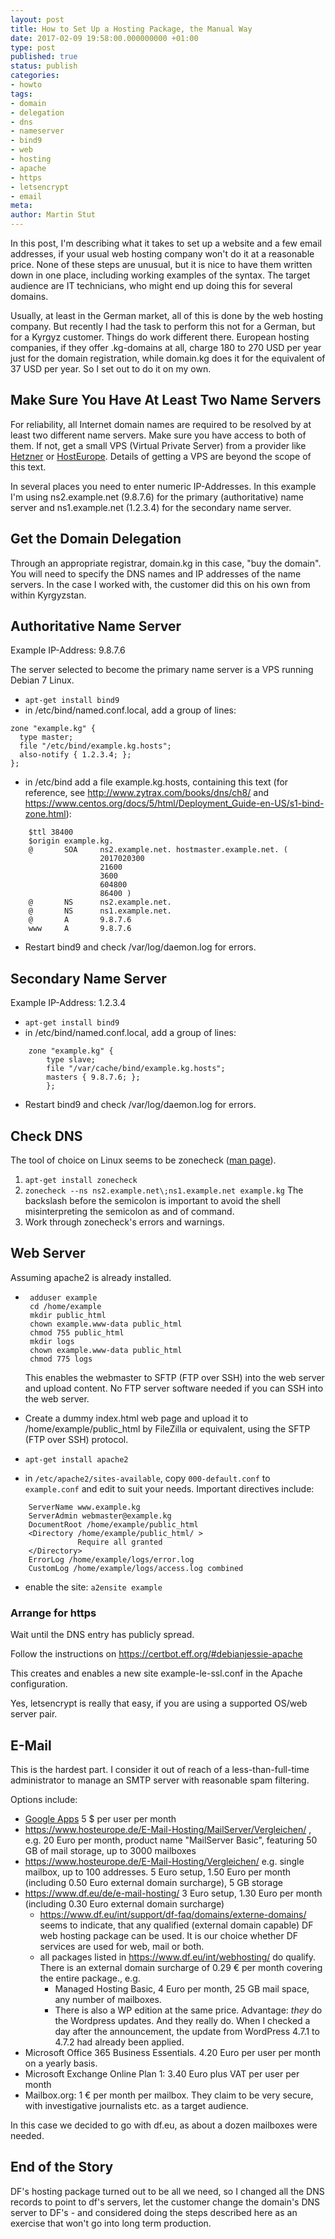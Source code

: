 ```yaml
---
layout: post
title: How to Set Up a Hosting Package, the Manual Way
date: 2017-02-09 19:58:00.000000000 +01:00
type: post
published: true
status: publish
categories:
- howto
tags:
- domain
- delegation
- dns
- nameserver
- bind9
- web
- hosting
- apache
- https
- letsencrypt
- email
meta:
author: Martin Stut
---
```

In this post, I'm describing what it takes to set up a website and a few email addresses, if your usual web hosting company won't do it at a reasonable price. None of these steps are unusual, but it is nice to have them written down in one place, including working examples of the syntax. The target audience are IT technicians, who might end up doing this for several domains.

Usually, at least in the German market, all of this is done by the web hosting company. But recently I had the task to perform this not for a German, but for a Kyrgyz customer. Things do work different there. European hosting companies, if they offer .kg-domains at all, charge 180 to 270 USD per year just for the domain registration, while domain.kg does it for the equivalent of 37 USD per year. So I set out to do it on my own.

## Make Sure You Have At Least Two Name Servers

For reliability, all Internet domain names are required to be resolved by at least two different name servers. Make sure you have access to both of them. If not, get a small VPS (Virtual Private Server) from a provider like [Hetzner](http://www.hetzner.de) or [HostEurope](http://www.hosteurope.de). Details of getting a VPS are beyond the scope of this text.

In several places you need to enter numeric IP-Addresses. In this example I'm using ns2.example.net (9.8.7.6) for the primary (authoritative) name server and ns1.example.net (1.2.3.4) for the secondary name server.

## Get the Domain Delegation

Through an appropriate registrar, domain.kg in this case, "buy the domain". You will need to specify the DNS names and IP addresses of the name servers. In the case I worked with, the customer did this on his own from within Kyrgyzstan.

## Authoritative Name Server

Example IP-Address: 9.8.7.6

The server selected to become the primary name server is a VPS running Debian 7 Linux.

* `apt-get install bind9`
* in /etc/bind/named.conf.local, add a group of lines:

```
zone "example.kg" {
  type master;
  file "/etc/bind/example.kg.hosts";
  also-notify { 1.2.3.4; };
};
```

* in /etc/bind add a file example.kg.hosts, containing this text (for reference, see http://www.zytrax.com/books/dns/ch8/ and https://www.centos.org/docs/5/html/Deployment_Guide-en-US/s1-bind-zone.html):

```
    $ttl 38400
    $origin example.kg.
    @       SOA     ns2.example.net. hostmaster.example.net. (
                    2017020300
                    21600
                    3600
                    604800
                    86400 )
    @       NS      ns2.example.net.
    @       NS      ns1.example.net.
    @       A       9.8.7.6
    www     A       9.8.7.6
```
* Restart bind9 and check /var/log/daemon.log for errors.

## Secondary Name Server

Example IP-Address: 1.2.3.4

* `apt-get install bind9`
* in /etc/bind/named.conf.local, add a group of lines:

```
    zone "example.kg" {
        type slave;
        file "/var/cache/bind/example.kg.hosts";
        masters { 9.8.7.6; };
        };
```
* Restart bind9 and check /var/log/daemon.log for errors.

## Check DNS

The tool of choice on Linux seems to be zonecheck ([man page](https://linux.die.net/man/1/zonecheck)).

1. `apt-get install zonecheck`
2. `zonecheck --ns ns2.example.net\;ns1.example.net example.kg`
   The backslash before the semicolon is important to avoid the shell misinterpreting the semicolon as and of command.
3. Work through zonecheck's errors and warnings.

## Web Server

Assuming apache2 is already installed.

* ```
   adduser example
   cd /home/example
   mkdir public_html
   chown example.www-data public_html
   chmod 755 public_html
   mkdir logs
   chown example.www-data public_html
   chmod 775 logs
  ```

   This enables the webmaster to SFTP (FTP over SSH) into the web server and upload content. No FTP server software needed if you can SSH into the web server.

* Create a dummy index.html web page and upload it to /home/example/public_html by FileZilla or equivalent, using the SFTP (FTP over SSH) protocol. 

* `apt-get install apache2`

* in `/etc/apache2/sites-available`, copy `000-default.conf` to `example.conf` and edit to suit your needs. Important directives include:

```
    ServerName www.example.kg
    ServerAdmin webmaster@example.kg
    DocumentRoot /home/example/public_html
    <Directory /home/example/public_html/ >
               Require all granted
    </Directory>
    ErrorLog /home/example/logs/error.log
    CustomLog /home/example/logs/access.log combined
```

* enable the site: `a2ensite example`

### Arrange for https

Wait until the DNS entry has publicly spread.

Follow the instructions on https://certbot.eff.org/#debianjessie-apache

This creates and enables a new site example-le-ssl.conf in the Apache configuration.

Yes, letsencrypt is really that easy, if you are using a supported OS/web server pair.

## E-Mail

This is the hardest part. I consider it out of reach of a less-than-full-time administrator to manage an SMTP server with reasonable spam filtering.

Options include:

- [Google Apps](https://gsuite.google.com/intl/en/pricing.html) 5 $ per user per month
- https://www.hosteurope.de/E-Mail-Hosting/MailServer/Vergleichen/ , e.g. 20 Euro per month, product name "MailServer Basic", featuring 50 GB of mail storage, up to 3000 mailboxes
- https://www.hosteurope.de/E-Mail-Hosting/Vergleichen/ e.g. single mailbox, up to 100 addresses. 5 Euro setup, 1.50 Euro per month (including 0.50 Euro external domain surcharge), 5 GB storage
- https://www.df.eu/de/e-mail-hosting/ 3 Euro setup, 1.30 Euro per month (including 0.30 Euro external domain surcharge)
  - https://www.df.eu/int/support/df-faq/domains/externe-domains/ seems to indicate, that any qualified (external domain capable) DF web hosting package can be used. It is our choice whether DF services are used for web, mail or both.
  - all packages listed in https://www.df.eu/int/webhosting/ do qualify. There is an external domain surcharge of 0.29 € per month covering the entire package., e.g.
    - Managed Hosting Basic, 4 Euro per month, 25 GB mail space, any number of mailboxes.
    - There is also a WP edition at the same price. Advantage: *they* do the Wordpress updates. And they really do. When I checked a day after the announcement, the update from WordPress 4.7.1 to 4.7.2 had already been applied.
- Microsoft Office 365 Business Essentials. 4.20 Euro per user per month on a yearly basis.
- Microsoft Exchange Online Plan 1: 3.40 Euro plus VAT per user per month
- Mailbox.org: 1 € per month per mailbox. They claim to be very secure, with investigative journalists etc. as a target audience.

In this case we decided to go with df.eu, as about a dozen mailboxes were needed.

## End of the Story

DF's hosting package turned out to be all we need, so I changed all the DNS records to point to df's servers, let the customer change the domain's DNS server to DF's - and considered doing the steps described here as an exercise that won't go into long term production.

